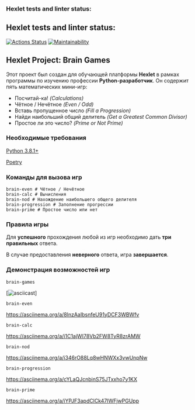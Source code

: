 ### Hexlet tests and linter status:
## Hexlet tests and linter status:
[![Actions Status](https://github.com/xjem666/python-project-49/workflows/hexlet-check/badge.svg)](https://github.com/xjem666/python-project-49/actions)
[![Maintainability](https://api.codeclimate.com/v1/badges/2fb8d532f2b79ff8418a/maintainability)](https://codeclimate.com/github/xjem666/python-project-49/maintainability)



## Hexlet Project: Brain Games

Этот проект был создан для обучающей платформы **Hexlet** в рамках программы по изучению профессии **Python-разработчик**. Он содержит пять математических мини-игр:

 - Посчитай-ка! *(Calculations)*
 - Чётное / Нечётное *(Even / Odd)*
 - Вставь пропущенное число *(Fill a Progression)*
 - Найди наибольший общий делитель *(Get a Greatest Common Divisor)*
 - Простое ли это число? *(Prime or Not Prime)*



### Необходимые требования

[Python 3.8.1+](https://www.python.org/downloads/)

[Poetry](https://python-poetry.org/docs/)

### Команды для вызова игр

    brain-even # Чётное / Нечётное
    brain-calc # Вычисления 
    brain-nod # Нахождение наибольшего общего делителя
    brain-progression # Заполнение прогрессии
    brain-prime # Простое число или нет

### Правила игры
Для **успешного** прохождения любой из игр необходимо дать **три правильных** ответа.

В случае предоставления **неверного** ответа, игра **завершается**.

### Демонстрация возможностей игр
    brain-games
[![asciicast](https://asciinema.org/a/M71nud4khuQFc8LdrxX5c1yJY)]

    brain-even 
https://asciinema.org/a/8lnzAaIbsnfeU91yDCF3WBWfv

    brain-calc
https://asciinema.org/a/i1C1ajWI78Vb2FW8TyR8zrAMW

    brain-nod
https://asciinema.org/a/i346rO88Lq8wHNWXx3vwUnpNw

    brain-progression
https://asciinema.org/a/cYLaQJcnbinS75JTxxho7y1KX

    brain-prime
https://asciinema.org/a/iYPJF3apdClCk47IWFjwPGUpp